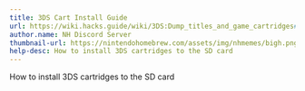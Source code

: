 ```yaml
---
title: 3DS Cart Install Guide
url: https://wiki.hacks.guide/wiki/3DS:Dump_titles_and_game_cartridges#Installing_a_Game_Cartridge_Directly_to_the_System
author.name: NH Discord Server
thumbnail-url: https://nintendohomebrew.com/assets/img/nhmemes/bigh.png
help-desc: How to install 3DS cartridges to the SD card
---
```


How to install 3DS cartridges to the SD card
